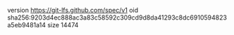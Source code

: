 version https://git-lfs.github.com/spec/v1
oid sha256:9203d4ec888ac3a83c58592c309cd9d8da41293c8dc6910594823a5eb9481a14
size 14474
